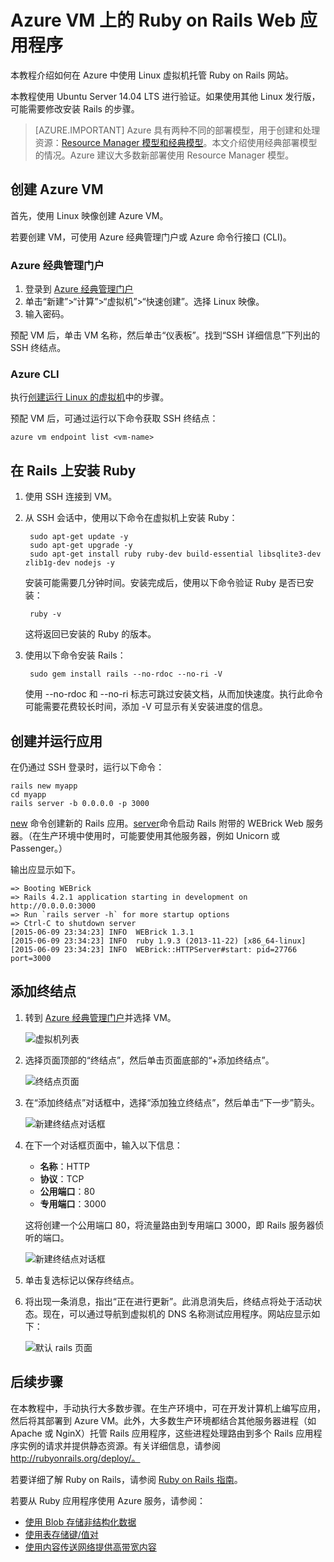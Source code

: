 <properties
    pageTitle="在 Linux VM 上托管 Ruby on Rails 网站 | Azure"
    description="在 Azure 上使用 Linux 虚拟机设置和托管基于 Ruby on Rails 的网站。"
    services="virtual-machines-linux"
    documentationcenter="ruby"
    author="rmcmurray"
    manager="erikre"
    editor=""
    tags="azure-service-management" />
<tags
    ms.assetid="aad32685-3550-4bff-9c73-beb8d70b3291"
    ms.service="virtual-machines-linux"
    ms.workload="web"
    ms.tgt_pltfrm="vm-linux"
    ms.devlang="ruby"
    ms.topic="article"
    ms.date="11/01/2016"
    wacn.date="01/13/2017"
    ms.author="robmcm" />  


# Azure VM 上的 Ruby on Rails Web 应用程序
本教程介绍如何在 Azure 中使用 Linux 虚拟机托管 Ruby on Rails 网站。

本教程使用 Ubuntu Server 14.04 LTS 进行验证。如果使用其他 Linux 发行版，可能需要修改安装 Rails 的步骤。

> [AZURE.IMPORTANT]
Azure 具有两种不同的部署模型，用于创建和处理资源：[Resource Manager 模型和经典模型](/documentation/articles/resource-manager-deployment-model/)。本文介绍使用经典部署模型的情况。Azure 建议大多数新部署使用 Resource Manager 模型。
> 
> 

## 创建 Azure VM
首先，使用 Linux 映像创建 Azure VM。

若要创建 VM，可使用 Azure 经典管理门户或 Azure 命令行接口 \(CLI\)。

### Azure 经典管理门户
1. 登录到 [Azure 经典管理门户](http://manage.windowsazure.cn)
2. 单击“新建”\>“计算”\>“虚拟机”\>“快速创建”。选择 Linux 映像。
3. 输入密码。

预配 VM 后，单击 VM 名称，然后单击“仪表板”。找到“SSH 详细信息”下列出的 SSH 终结点。

### Azure CLI
执行[创建运行 Linux 的虚拟机][vm-instructions]中的步骤。

预配 VM 后，可通过运行以下命令获取 SSH 终结点：

    azure vm endpoint list <vm-name>  

## 在 Rails 上安装 Ruby
1. 使用 SSH 连接到 VM。
2. 从 SSH 会话中，使用以下命令在虚拟机上安装 Ruby：
   
        sudo apt-get update -y
        sudo apt-get upgrade -y
        sudo apt-get install ruby ruby-dev build-essential libsqlite3-dev zlib1g-dev nodejs -y
   
    安装可能需要几分钟时间。安装完成后，使用以下命令验证 Ruby 是否已安装：
   
        ruby -v
   
    这将返回已安装的 Ruby 的版本。
3. 使用以下命令安装 Rails：
   
        sudo gem install rails --no-rdoc --no-ri -V
   
    使用 --no-rdoc 和 --no-ri 标志可跳过安装文档，从而加快速度。执行此命令可能需要花费较长时间，添加 -V 可显示有关安装进度的信息。

## 创建并运行应用
在仍通过 SSH 登录时，运行以下命令：

    rails new myapp
    cd myapp
    rails server -b 0.0.0.0 -p 3000

[new](http://guides.rubyonrails.org/command_line.html#rails-new) 命令创建新的 Rails 应用。[server](http://guides.rubyonrails.org/command_line.html#rails-server)命令启动 Rails 附带的 WEBrick Web 服务器。（在生产环境中使用时，可能要使用其他服务器，例如 Unicorn 或 Passenger。）

输出应显示如下。

    => Booting WEBrick
    => Rails 4.2.1 application starting in development on http://0.0.0.0:3000
    => Run `rails server -h` for more startup options
    => Ctrl-C to shutdown server
    [2015-06-09 23:34:23] INFO  WEBrick 1.3.1
    [2015-06-09 23:34:23] INFO  ruby 1.9.3 (2013-11-22) [x86_64-linux]
    [2015-06-09 23:34:23] INFO  WEBrick::HTTPServer#start: pid=27766 port=3000

## 添加终结点
1. 转到 [Azure 经典管理门户][management-portal]并选择 VM。
   
    ![虚拟机列表][vmlist]  

2. 选择页面顶部的“终结点”，然后单击页面底部的“+添加终结点”。
   
    ![终结点页面][endpoints]
3. 在“添加终结点”对话框中，选择“添加独立终结点”，然后单击“下一步”箭头。
   
    ![新建终结点对话框][new-endpoint1]
4. 在下一个对话框页面中，输入以下信息：
   
    * **名称**：HTTP
    * **协议**：TCP
    * **公用端口**：80
    * **专用端口**：3000
     
     这将创建一个公用端口 80，将流量路由到专用端口 3000，即 Rails 服务器侦听的端口。
     
     ![新建终结点对话框][new-endpoint]
5. 单击复选标记以保存终结点。
6. 将出现一条消息，指出“正在进行更新”。此消息消失后，终结点将处于活动状态。现在，可以通过导航到虚拟机的 DNS 名称测试应用程序。网站应显示如下：
   
    ![默认 rails 页面][default-rails-cloud]  

## <a id="next"></a> 后续步骤
在本教程中，手动执行大多数步骤。在生产环境中，可在开发计算机上编写应用，然后将其部署到 Azure VM。此外，大多数生产环境都结合其他服务器进程（如 Apache 或 NginX）托管 Rails 应用程序，这些进程处理路由到多个 Rails 应用程序实例的请求并提供静态资源。有关详细信息，请参阅 http://rubyonrails.org/deploy/。

若要详细了解 Ruby on Rails，请参阅 [Ruby on Rails 指南][rails-guides]。

若要从 Ruby 应用程序使用 Azure 服务，请参阅：

* [使用 Blob 存储非结构化数据][blobs]
* [使用表存储键/值对][tables]
* [使用内容传送网络提供高带宽内容][cdn-howto]

<!-- WA.com links -->
[blobs]: /documentation/articles/storage-ruby-how-to-use-blob-storage/
[cdn-howto]: /develop/ruby/app-services/
[management-portal]: https://manage.windowsazure.cn/
[tables]: /documentation/articles/storage-ruby-how-to-use-table-storage/
[vm-instructions]: /documentation/articles/virtual-machines-linux-classic-createportal/

<!-- External Links -->
[rails-guides]: http://guides.rubyonrails.org/
[sqlite3]: http://www.sqlite.org/

<!-- Images -->


[default-rails-cloud]: ./media/virtual-machines-linux-classic-ruby-rails-web-app/basicrailscloud.png
[vmlist]: ./media/virtual-machines-linux-classic-ruby-rails-web-app/vmlist.png
[endpoints]: ./media/virtual-machines-linux-classic-ruby-rails-web-app/endpoints.png
[new-endpoint]: ./media/virtual-machines-linux-classic-ruby-rails-web-app/newendpoint.png
[new-endpoint1]: ./media/virtual-machines-linux-classic-ruby-rails-web-app/newendpoint1.png

<!---HONumber=Mooncake_0109_2017-->